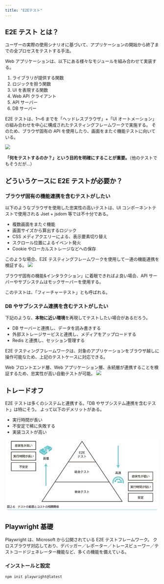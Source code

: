 ```yaml
---
title: "E2Eテスト"
---
```


## E2E テスト とは？

ユーザーの実際の使用シナリオに基づいて、アプリケーションの開始から終了までの全プロセスをテストする手法。

Web アプリケーションは、以下にある様々なモジュールを組み合わせて実装する。

1. ライブラリが提供する関数
2. ロジックを担う関数
3. UI を表現する関数
4. Web API クライアント
5. API サーバー
6. DB サーバー

E2E テストは、1〜6 までを「ヘッドレスブラウザ」+「UI オートメーション」の組み合わせを中心に構成されたテスティングフレームワークで実施する。
そのため、ブラウザ固有の API を使用したり、画面をまたぐ機能テストに向いている。

![](https://storage.googleapis.com/zenn-user-upload/3f883d46c242-20240919.png)

**「何をテストするのか？」という目的を明確にすることが重要。**（他のテストでもそうだが...）

## どういうケースに E2E テストが必要か？

### ブラウザ固有の機能連携を含むテストがしたい

以下のようなブラウザを使用した忠実性の高いテストは、UI コンポーネントテストで使用される Jset + jsdom 等では不十分である。

- 複数画面をまたぐ機能
- 画面サイズから算出するロジック
- CSS メディアクエリーによる、表示要素切り替え
- スクロール位置によるイベント発火
- Cookie やローカルストレージなどへの保存

このような場合、E2E テスティングフレームワークを使用して一連の機能連携を検証する。
![](https://storage.googleapis.com/zenn-user-upload/c000f97033ff-20240919.png)

ブラウザ固有の機能&インタラクション」に着眼できればよ良い場合、API サーバーやサブシステムはモックサーバーを使用する。

このテストは、「フィーチャーテスト」とも呼ばれる。

### DB やサブシステム連携を含むテストがしたい

下記のような、**本物に近い環境**を再現してテストしたい場合があるだろう。

- DB サーバーと連携し、データを読み書きする
- 外部ストレージサービスと連携し、メディアをアップロードする
- Redis と連携し、セッション管理する

E2E テスティングフレームワークは、対象のアプリケーションをブラウザ越しに操作可能なため、上記のテストケースに対応できる。

Web フロントエンド層、Web アプリケーション層、永続層が連携することを検証するため、忠実性が高い自動テストが可能。
![](https://storage.googleapis.com/zenn-user-upload/f7ecb842f8a6-20240919.png)

## トレードオフ

E2E テストは多くのシステムと連携する。「DB やサブシステム連携を含むテスト」は特にそう。
よって以下のデメリットがある。

- 実行時間が長い
- 不安定で稀に失敗する
- 実装コストが高い

![](/images/frontend-test-summary/relationship-between-test-coverage-and-cost.png)

## Playwright 基礎

Playwright は、Microsoft から公開されている E2E テストフレームワーク。
クロスブラウザ対応しており、デバッガー／レポーター／トレースビューワー／テストコードジェネレーター機能など、多くの機能を備えている。

### インストールと設定

```shell
npm init playwright@latest
```
